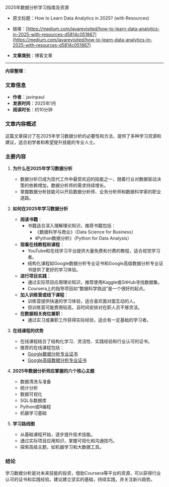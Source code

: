 2025年数据分析学习指南及资源
- 原文标题：How to Learn Data Analytics in 2025? (with Resources)
- 链接：[https://medium.com/javarevisited/how-to-learn-data-analytics-in-2025-with-resources-d5814c051867](https://medium.com/javarevisited/how-to-learn-data-analytics-in-2025-with-resources-d5814c051867)

- **文章类别**：博客文章

---
**内容整理**：

### 文章信息
- **作者**：javinpaul
- **发表时间**：2025年1月
- **阅读时长**：约10分钟

### 文章内容概述
这篇文章探讨了在2025年学习数据分析的必要性和方法，提供了多种学习资源和建议，适合初学者和希望提升技能的专业人士。

### 主要内容
1. **为什么在2025年学习数据分析**
   - 数据分析已成为现代工作中最受欢迎的技能之一，随着行业对数据驱动决策的依赖增加，数据分析师的需求持续增长。
   - 掌握数据分析技能可以开启数据分析师、业务分析师和数据科学家的职业道路。

2. **如何在2025年学习数据分析**
   - **阅读书籍**：
     - 书籍适合深入理解理论知识，推荐书籍包括：
       - 《数据科学与商业》（Data Science for Business）
       - 《Python数据分析》（Python for Data Analysis）
   - **观看在线教程和课程**：
     - YouTube和在线学习平台提供大量免费和付费的教程，适合视觉学习者。
     - 结构化课程如Google数据分析专业证书和Google高级数据分析专业证书提供了更好的学习体验。
   - **进行项目实践**：
     - 通过实际项目应用理论知识，推荐使用Kaggle或GitHub寻找数据集。
     - Coursera上的指导项目如“数据科学挑战”是一个很好的起点。
   - **加入训练营或线下课程**：
     - 训练营提供快速的学习体验，适合喜欢面对面互动的人。
     - 但训练营可能费用较高，且时间安排对在职人员不够灵活。
   - **在数据相关岗位兼职**：
     - 通过实习或兼职工作获得实际经验，适合有一定基础的学习者。

3. **在线课程的优势**
   - 在线课程结合了结构化学习、灵活性、实践经验和行业认可的证书。
   - 推荐的在线课程包括：
     - [Google数据分析专业证书](https://coursera.pxf.io/c/3294490/1164545/14726?u=https%3A%2F%2Fwww.coursera.org%2Fprofessional-certificates%2Fgoogle-data-analytics)
     - [Google高级数据分析专业证书](https://coursera.pxf.io/c/3294490/1164545/14726?u=https%3A%2F%2Fwww.coursera.org%2Fprofessional-certificates%2Fgoogle-advanced-data-analytics)

4. **2025年数据分析师应掌握的六个核心主题**
   - 数据清洗与准备
   - 统计分析
   - 数据可视化
   - SQL与数据库
   - Python或R编程
   - 机器学习基础

5. **学习路线图**
   - 从基础课程开始，逐步提升技术技能。
   - 通过实际项目应用知识，掌握可视化和沟通技巧。
   - 探索高级主题，如机器学习和大数据工具。

### 结论
学习数据分析是对未来技能的投资，借助Coursera等平台的资源，可以获得行业认可的证书和实践经验。建议建立坚实的基础，持续实践，并关注新兴趋势。